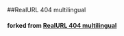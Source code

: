 ##RealURL 404 multilingual
####  forked from [RealURL 404 multilingual](https://typo3.org/extensions/repository/view/realurl_404_multilingual)
